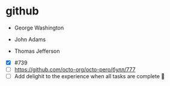 # github
- George Washington
* John Adams
+ Thomas Jefferson
- [x] #739
- [ ] https://github.com/octo-org/octo-pero/булл/777
- [ ] Add delighit to the experience when all tasks are complete :tada:
